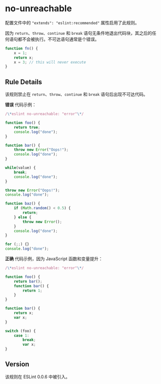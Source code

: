# no-unreachable

配置文件中的 `"extends": "eslint:recommended"` 属性启用了此规则。

因为 `return`、`throw`、`continue` 和 `break` 语句无条件地退出代码块，其之后的任何语句都不会被执行。不可达语句通常是个错误。

``` js
function fn() {
    x = 1;
    return x;
    x = 3; // this will never execute
}


```

Rule Details[](#rule-details)
-----------------------------

该规则禁止在 `return`、`throw`、`continue` 和 `break` 语句后出现不可达代码。

**错误** 代码示例：

``` js
/\*eslint no-unreachable: "error"\*/

function foo() {
    return true;
    console.log("done");
}

function bar() {
    throw new Error("Oops!");
    console.log("done");
}

while(value) {
    break;
    console.log("done");
}

throw new Error("Oops!");
console.log("done");

function baz() {
    if (Math.random() < 0.5) {
        return;
    } else {
        throw new Error();
    }
    console.log("done");
}

for (;;) {}
console.log("done");


```

**正确** 代码示例，因为 JavaScript 函数和变量提升：

``` js
/\*eslint no-unreachable: "error"\*/

function foo() {
    return bar();
    function bar() {
        return 1;
    }
}

function bar() {
    return x;
    var x;
}

switch (foo) {
    case 1:
        break;
        var x;
}


```

Version[](#version)
-------------------

该规则在 ESLint 0.0.6 中被引入。
